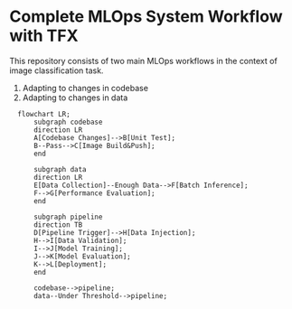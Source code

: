 # Complete MLOps System Workflow with TFX

This repository consists of two main MLOps workflows in the context of image classification task. 
1. Adapting to changes in codebase
2. Adapting to changes in data

```mermaid
  flowchart LR;
      subgraph codebase
      direction LR
      A[Codebase Changes]-->B[Unit Test];
      B--Pass-->C[Image Build&Push];
      end
      
      subgraph data
      direction LR
      E[Data Collection]--Enough Data-->F[Batch Inference];
      F-->G[Performance Evaluation];
      end
      
      subgraph pipeline
      direction TB
      D[Pipeline Trigger]-->H[Data Injection];
      H-->I[Data Validation];
      I-->J[Model Training];
      J-->K[Model Evaluation];
      K-->L[Deployment];
      end
      
      codebase-->pipeline;
      data--Under Threshold-->pipeline;
```
